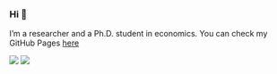 ### Hi 👋

I’m a researcher and a Ph.D. student in economics. You can check my GitHub Pages [here](https://rasanentapio.github.io/) 

<img src='https://cdn.jsdelivr.net/gh/devicons/devicon/icons/rstudio/rstudio-original.svg'>
<img src='https://cdn.jsdelivr.net/gh/devicons/devicon/icons/r/r-original.svg'>


<!--
**RasanenTapio/RasanenTapio** is a ✨ _special_ ✨ repository because its `README.md` (this file) appears on your GitHub profile.

Here are some ideas to get you started:

- 🔭 I’m currently working on ...
- 🌱 I’m currently learning ...
- 👯 I’m looking to collaborate on ...
- 🤔 I’m looking for help with ...
- 💬 Ask me about ...
- 📫 How to reach me: ...
- 😄 Pronouns: ...
- ⚡ Fun fact: ...
-->



